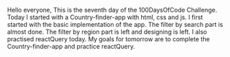 Hello everyone,
This is the seventh day of the 100DaysOfCode Challenge.
Today I started with a Country-finder-app with html, css and js.
I first started with the basic implementation of the app. The filter by search part is almost done.
The filter by region part is left and designing is left.
I also practised reactQuery today.
My goals for tomorrow are to complete the Country-finder-app and practice reactQuery.